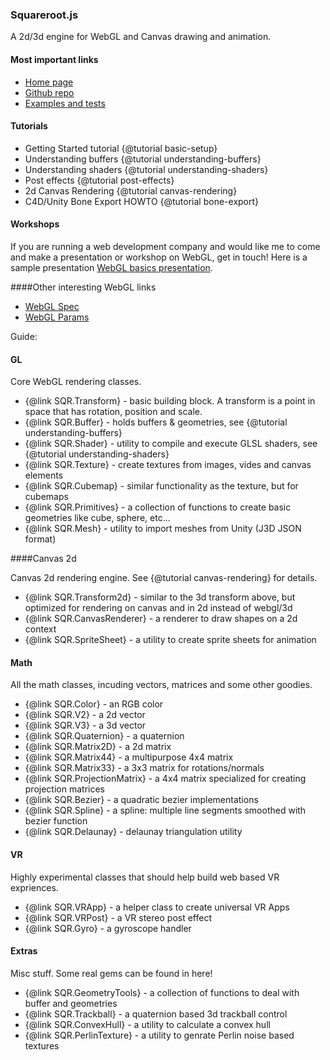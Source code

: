 ### Squareroot.js

A 2d/3d engine for WebGL and Canvas drawing and animation. 

#### Most important links

- [Home page](http://sqr.holotype.co)
- [Github repo](https://github.com/drojdjou/squareroot.js/)
- [Examples and tests](../html/lab/)

#### Tutorials

- Getting Started tutorial {@tutorial basic-setup}
- Understanding buffers {@tutorial understanding-buffers}
- Understanding shaders {@tutorial understanding-shaders}
- Post effects {@tutorial post-effects}
- 2d Canvas Rendering {@tutorial canvas-rendering}
- C4D/Unity Bone Export HOWTO {@tutorial bone-export}

#### Workshops

If you are running a web development company and would like me to come and make a presentation or workshop on WebGL, get in touch! Here is a sample presentation [WebGL basics presentation](../tutorials/gl-basics.html). 

####Other interesting WebGL links

- [WebGL Spec](https://www.khronos.org/registry/webgl/specs/latest/1.0/)
- [WebGL Params](http://alteredqualia.com/tmp/webgl-maxparams-test/)

Guide:

#### GL 

Core WebGL rendering classes.

- {@link SQR.Transform} - basic building block. A transform is a point in space that has rotation, position and scale.
- {@link SQR.Buffer} - holds buffers & geometries, see {@tutorial understanding-buffers}
- {@link SQR.Shader} - utility to compile and execute GLSL shaders, see {@tutorial understanding-shaders}
- {@link SQR.Texture} - create textures from images, vides and canvas elements
- {@link SQR.Cubemap} - similar functionality as the texture, but for cubemaps
- {@link SQR.Primitives} - a collection of functions to create basic geometries like cube, sphere, etc...
- {@link SQR.Mesh} - utility to import meshes from Unity (J3D JSON format)

####Canvas 2d

Canvas 2d rendering engine. See {@tutorial canvas-rendering} for details.

- {@link SQR.Transform2d} - similar to the 3d transform above, but optimized for rendering on canvas and in 2d instead of webgl/3d
- {@link SQR.CanvasRenderer} - a renderer to draw shapes on a 2d context
- {@link SQR.SpriteSheet} - a utility to create sprite sheets for animation

#### Math

All the math classes, incuding vectors, matrices and some other goodies.
    
- {@link SQR.Color} - an RGB color
- {@link SQR.V2} - a 2d vector
- {@link SQR.V3} - a 3d vector
- {@link SQR.Quaternion} - a quaternion
- {@link SQR.Matrix2D} - a 2d matrix
- {@link SQR.Matrix44} - a multipurpose 4x4 matrix
- {@link SQR.Matrix33} - a 3x3 matrix for rotations/normals
- {@link SQR.ProjectionMatrix} - a 4x4 matrix specialized for creating projection matrices
- {@link SQR.Bezier} - a quadratic bezier implementations
- {@link SQR.Spline} - a spline: multiple line segments smoothed with bezier function
- {@link SQR.Delaunay} - delaunay triangulation utility

#### VR

Highly experimental classes that should help build web based VR expriences.

- {@link SQR.VRApp} - a helper class to create universal VR Apps
- {@link SQR.VRPost} - a VR stereo post effect
- {@link SQR.Gyro} - a gyroscope handler

#### Extras

Misc stuff. Some real gems can be found in here!

- {@link SQR.GeometryTools} - a collection of functions to deal with buffer and geometries
- {@link SQR.Trackball} - a quaternion based 3d trackball control
- {@link SQR.ConvexHull} - a utility to calculate a convex hull
- {@link SQR.PerlinTexture} - a utility to genrate Perlin noise based textures

